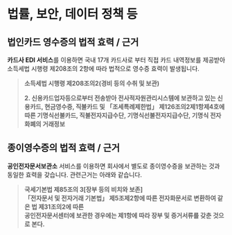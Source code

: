 # 법률, 보안, 데이터 정책 등

## 법인카드 영수증의 법적 효력 / 근거

**카드사 EDI 서비스**를 이용하면 국내 17개 카드사로 부터 직접 카드 내역정보를 제공받아 소득세법 시행령 제208조의 2항에 따라 법적으로 영수증 효력이 발생됩니다.

> **소득세법 시행령 제208조의2\(경비 등의 수취 및 보관\)**
>
> **2. 신용카드업자등으로부터 전송받아 전사적자원관리시스템에 보관하고 있는 신용카드, 현금영수증, 직불카드 및 「조세특례제한법」 제126조의2제1항제4호에 따른 기명식선불카드, 직불전자지급수단, 기명식선불전자지급수단, 기명식 전자화폐의 거래정보**

## 종이영수증의 법적 효력 / 근거

**공인전자문서보관소** 서비스를 이용하면 회사에서 별도로 종이영수증을 보관하는 것과 동일한 효력을 갖습니다. 관련근거는 아래와 같습니다.

> **국세기본법 제85조의 3\[장부 등의 비치와 보존\]  
> 「전자문서 및 전자거래 기본법」 제5조제2항에 따른 전자화문서로 변환하여 같은 법 제31조의2에 따른  
> 공인전자문서센터에 보관한 경우에는 제1항에 따라 장부 및 증거서류를 갖춘 것으로 본다.**

